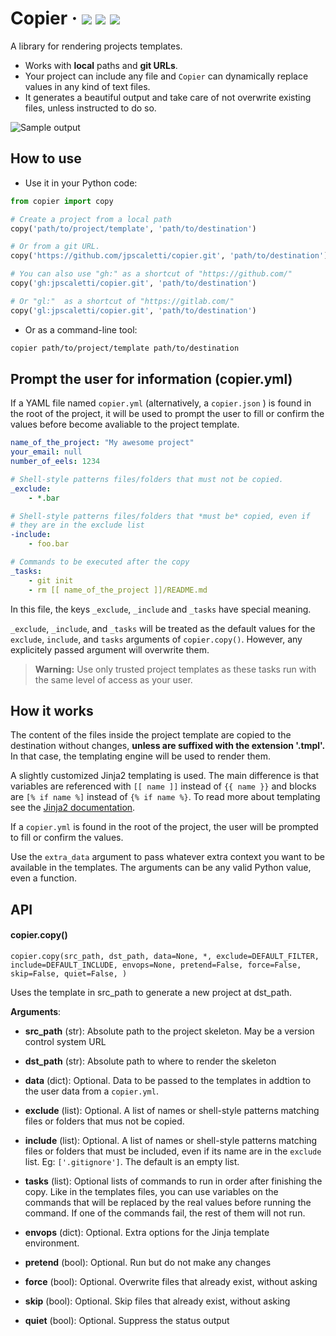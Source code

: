 # Copier · [![](https://travis-ci.org/jpscaletti/copier.svg?branch=master)](https://travis-ci.org/jpscaletti/copier/) [![](https://img.shields.io/pypi/v/copier.svg)](https://pypi.python.org/pypi/copier) [![](https://img.shields.io/pypi/pyversions/copier.svg)](https://pypi.python.org/pypi/copier)

A library for rendering projects templates.

* Works with **local** paths and **git URLs**.
* Your project can include any file and `Copier` can dynamically replace values in any kind of text files.
* It generates a beautiful output and take care of not overwrite existing files, unless instructed to do so.

![Sample output](https://github.com/jpscaletti/copier/raw/master/copier-output.png)


## How to use

- Use it in your Python code:

```python
from copier import copy

# Create a project from a local path
copy('path/to/project/template', 'path/to/destination')

# Or from a git URL.
copy('https://github.com/jpscaletti/copier.git', 'path/to/destination')

# You can also use "gh:" as a shortcut of "https://github.com/"
copy('gh:jpscaletti/copier.git', 'path/to/destination')

# Or "gl:"  as a shortcut of "https://gitlab.com/"
copy('gl:jpscaletti/copier.git', 'path/to/destination')
```

- Or as a command-line tool:

```bash
copier path/to/project/template path/to/destination
```

## Prompt the user for information (copier.yml)

If a YAML file named `copier.yml` (alternatively, a `copier.json` ) is found in the root
of the project, it will be used to prompt the user to fill or confirm the values before
become avaliable to the project template.

```yaml
name_of_the_project: "My awesome project"
your_email: null
number_of_eels: 1234

# Shell-style patterns files/folders that must not be copied.
_exclude:
    - *.bar

# Shell-style patterns files/folders that *must be* copied, even if
# they are in the exclude list
-include:
    - foo.bar

# Commands to be executed after the copy
_tasks:
    - git init
    - rm [[ name_of_the_project ]]/README.md

```

In this file, the keys `_exclude`, `_include` and `_tasks` have special meaning.

`_exclude`, `_include`, and `_tasks`  will be treated as the default values for the
`exclude`, `include`, and `tasks`  arguments of `copier.copy()`.
However, any explicitely passed argument will overwrite them.

> **Warning:** Use only trusted project templates as these tasks
> run with the same level of access as your user.


## How it works

The content of the files inside the project template are copied to the destination
without changes, **unless are suffixed with the extension '.tmpl'.**
In that case, the templating engine will be used to render them.

A slightly customized Jinja2 templating is used. The main difference is
that variables are referenced with ``[[ name ]]`` instead of
``{{ name }}`` and blocks are ``[% if name %]`` instead of
``{% if name %}``. To read more about templating see the [Jinja2
documentation](http://jinja.pocoo.org/docs).

If a `copier.yml` is found in the root of the project, the user will be prompted to
fill or confirm the values.

Use the `extra_data` argument to pass whatever extra context you want to be available
in the templates. The arguments can be any valid Python value, even a
function.


## API

#### copier.copy()

`copier.copy(src_path, dst_path, data=None, *,
    exclude=DEFAULT_FILTER, include=DEFAULT_INCLUDE, envops=None,
    pretend=False, force=False, skip=False, quiet=False,
)`

Uses the template in src_path to generate a new project at dst_path.

**Arguments**:

- **src_path** (str):
    Absolute path to the project skeleton. May be a version control system URL

- **dst_path** (str):
    Absolute path to where to render the skeleton

- **data** (dict):
    Optional. Data to be passed to the templates in addtion to the user data from
    a `copier.yml`.

- **exclude** (list):
    Optional. A list of names or shell-style patterns matching files or folders
    that mus not be copied.

- **include** (list):
    Optional. A list of names or shell-style patterns matching files or folders that
    must be included, even if its name are in the `exclude` list.
    Eg: `['.gitignore']`. The default is an empty list.

- **tasks** (list):
    Optional lists of commands to run in order after finishing the copy.
    Like in the templates files, you can use variables on the commands that will
    be replaced by the real values before running the command.
    If one of the commands fail, the rest of them will not run.

- **envops** (dict):
    Optional. Extra options for the Jinja template environment.

- **pretend** (bool):
    Optional. Run but do not make any changes

- **force** (bool):
    Optional. Overwrite files that already exist, without asking

- **skip** (bool):
    Optional. Skip files that already exist, without asking

- **quiet** (bool):
    Optional. Suppress the status output
